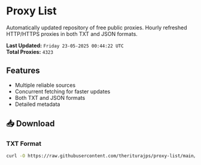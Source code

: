 # Proxy List

Automatically updated repository of free public proxies. Hourly refreshed HTTP/HTTPS proxies in both TXT and JSON formats.

**Last Updated:** `Friday 23-05-2025 00:44:22 UTC`  
**Total Proxies:** `4323`

## Features
- Multiple reliable sources
- Concurrent fetching for faster updates
- Both TXT and JSON formats
- Detailed metadata

## 📥 Download

### TXT Format
```bash
curl -O https://raw.githubusercontent.com/theriturajps/proxy-list/main/proxies.txt